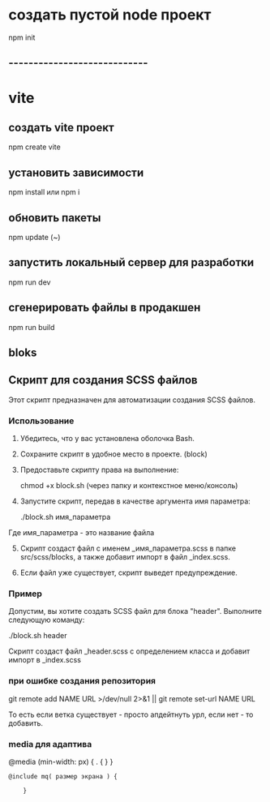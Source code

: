 # создать пустой node проект
npm init

## ----------------------------

# vite
## создать vite проект
npm create vite

## установить зависимости
npm install или npm i

## обновить пакеты
npm update (~)

## запустить локальный сервер для разработки
npm run dev 

## сгенерировать файлы в продакшен
npm run build



## bloks 
## Скрипт  для создания SCSS файлов 
 
Этот скрипт предназначен для автоматизации создания SCSS файлов. 
 
### Использование 
 
1. Убедитесь, что у вас установлена оболочка Bash. 
 
2. Сохраните скрипт в удобное место в проекте. (block)
 
3. Предоставьте скрипту права на выполнение: 
 
   chmod +x block.sh (через папку и контекстное меню/консоль)
 
4. Запустите скрипт, передав в качестве аргумента имя параметра: 
 
   ./block.sh имя_параметра 
 
Где имя_параметра - это название файла 
 
5. Скрипт создаст файл с именем _имя_параметра.scss в папке src/scss/blocks, а также добавит импорт в файл _index.scss. 
 
6. Если файл уже существует, скрипт выведет предупреждение. 
 
### Пример 
 
Допустим, вы хотите создать SCSS файл для блока "header". Выполните следующую команду: 
 
./block.sh header 
 
Скрипт создаст файл _header.scss с определением класса и добавит импорт в _index.scss


### при ошибке создания репозитория
git remote add NAME URL >/dev/null 2>&1 || git remote set-url NAME URL

То есть если ветка существует - просто апдейтнуть урл, если нет - то добавить.

### media для адаптива
@media (min-width: px) {
        . { 
        }
    }

    @include mq( размер экрана ) {
            
        }
